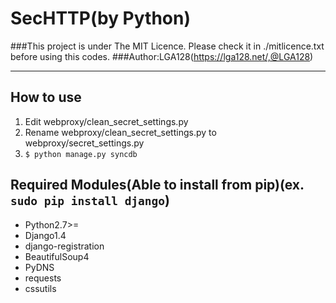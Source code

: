 SecHTTP(by Python)
=============================
###This project is under The MIT Licence. Please check it in ./mitlicence.txt before using this codes.
###Author:LGA128(https://lga128.net/,@LGA128)
- - -

How to use
-----------------------------
1. Edit webproxy/clean\_secret\_settings.py
2. Rename webproxy/clean\_secret\_settings.py to webproxy/secret\_settings.py
3. `$ python manage.py syncdb`

Required Modules(Able to install from pip)(ex. `sudo pip install django`)
-----------------------------
* Python2.7\>=
* Django1.4
* django-registration
* BeautifulSoup4
* PyDNS
* requests
* cssutils

